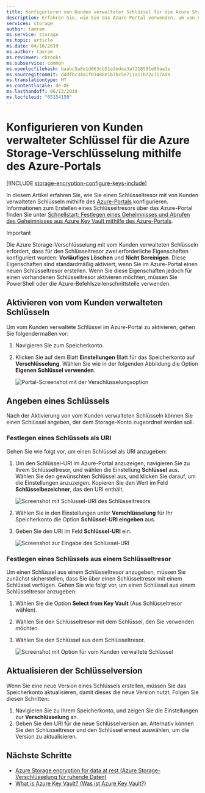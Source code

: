 ```yaml
---
title: Konfigurieren von Kunden verwalteter Schlüssel für die Azure Storage-Verschlüsselung mithilfe des Azure-Portals
description: Erfahren Sie, wie Sie das Azure-Portal verwenden, um von Kunden verwaltete Schlüssel für die Azure Storage-Verschlüsselung zu konfigurieren. Mit von Kunden verwalteten Schlüsseln können Sie Zugriffssteuerungen erstellen, rotieren, deaktivieren und widerrufen.
services: storage
author: tamram
ms.service: storage
ms.topic: article
ms.date: 04/16/2019
ms.author: tamram
ms.reviewer: cbrooks
ms.subservice: common
ms.openlocfilehash: baabc5a8e1d063cb51a3edea3a7218591e85aa1a
ms.sourcegitcommit: d4dfbc34a1f03488e1b7bc5e711a11b72c717ada
ms.translationtype: HT
ms.contentlocale: de-DE
ms.lasthandoff: 06/13/2019
ms.locfileid: "65154150"
---
```

# <a name="configure-customer-managed-keys-for-azure-storage-encryption-from-the-azure-portal"></a>Konfigurieren von Kunden verwalteter Schlüssel für die Azure Storage-Verschlüsselung mithilfe des Azure-Portals

[!INCLUDE [storage-encryption-configure-keys-include](../../../includes/storage-encryption-configure-keys-include.md)]

In diesem Artikel erfahren Sie, wie Sie einen Schlüsseltresor mit von Kunden verwalteten Schlüsseln mithilfe des [Azure-Portals](https://portal.azure.com/) konfigurieren. Informationen zum Erstellen eines Schlüsseltresors über das Azure-Portal finden Sie unter [Schnellstart: Festlegen eines Geheimnisses und Abrufen des Geheimnisses aus Azure Key Vault mithilfe des Azure-Portals](../../key-vault/quick-create-portal.md). 


> [!IMPORTANT]
> Die Azure Storage-Verschlüsselung mit vom Kunden verwalteten Schlüsseln erfordert, dass für den Schlüsseltresor zwei erforderliche Eigenschaften konfiguriert wurden: **Vorläufiges Löschen** und **Nicht Bereinigen**. Diese Eigenschaften sind standardmäßig aktiviert, wenn Sie im Azure-Portal einen neuen Schlüsseltresor erstellen. Wenn Sie diese Eigenschaften jedoch für einen vorhandenen Schlüsseltresor aktivieren möchten, müssen Sie PowerShell oder die Azure-Befehlszeilenschnittstelle verwenden.

## <a name="enable-customer-managed-keys"></a>Aktivieren von vom Kunden verwalteten Schlüsseln

Um vom Kunden verwaltete Schlüssel im Azure-Portal zu aktivieren, gehen Sie folgendermaßen vor:

1. Navigieren Sie zum Speicherkonto.
1. Klicken Sie auf dem Blatt **Einstellungen** Blatt für das Speicherkonto auf **Verschlüsselung**. Wählen Sie wie in der folgenden Abbildung die Option **Eigenen Schlüssel verwenden**.

    ![Portal-Screenshot mit der Verschlüsselungsoption](./media/storage-encryption-keys-portal/ssecmk1.png)

## <a name="specify-a-key"></a>Angeben eines Schlüssels

Nach der Aktivierung von vom Kunden verwalteten Schlüsseln können Sie einen Schlüssel angeben, der dem Storage-Konto zugeordnet werden soll.

### <a name="specify-a-key-as-a-uri"></a>Festlegen eines Schlüssels als URI

Gehen Sie wie folgt vor, um einen Schlüssel als URI anzugeben:

1. Um den Schlüssel-URI im Azure-Portal anzuzeigen, navigieren Sie zu Ihrem Schlüsseltresor, und wählen die Einstellung **Schlüssel** aus. Wählen Sie den gewünschten Schlüssel aus, und klicken Sie darauf, um die Einstellungen anzuzeigen. Kopieren Sie den Wert im Feld **Schlüsselbezeichner**, das den URI enthält.

    ![Screenshot mit Schlüssel-URI des Schlüsseltresors](media/storage-encryption-keys-portal/key-uri-portal.png)

1. Wählen Sie in den Einstellungen unter **Verschlüsselung** für Ihr Speicherkonto die Option **Schlüssel-URI eingeben** aus.
1. Geben Sie den URI im Feld **Schlüssel-URI** ein.

   ![Screenshot zur Eingabe des Schlüssel-URI](./media/storage-encryption-keys-portal/ssecmk2.png)

### <a name="specify-a-key-from-a-key-vault"></a>Festlegen eines Schlüssels aus einem Schlüsseltresor

Um einen Schlüssel aus einem Schlüsseltresor anzugeben, müssen Sie zunächst sicherstellen, dass Sie über einen Schlüsseltresor mit einem Schlüssel verfügen. Gehen Sie wie folgt vor, um einen Schlüssel aus einem Schlüsseltresor anzugeben:

1. Wählen Sie die Option **Select from Key Vault** (Aus Schlüsseltresor wählen).
2. Wählen Sie den Schlüsseltresor mit dem Schlüssel, den Sie verwenden möchten.
3. Wählen Sie den Schlüssel aus dem Schlüsseltresor.

   ![Screenshot mit Option für vom Kunden verwaltete Schlüssel](./media/storage-encryption-keys-portal/ssecmk3.png)

## <a name="update-the-key-version"></a>Aktualisieren der Schlüsselversion

Wenn Sie eine neue Version eines Schlüssels erstellen, müssen Sie das Speicherkonto aktualisieren, damit dieses die neue Version nutzt. Folgen Sie diesen Schritten:

1. Navigieren Sie zu Ihrem Speicherkonto, und zeigen Sie die Einstellungen zur **Verschlüsselung** an.
1. Geben Sie den URI für die neue Schlüsselversion an. Alternativ können Sie den Schlüsseltresor und den Schlüssel erneut auswählen, um die Version zu aktualisieren.

## <a name="next-steps"></a>Nächste Schritte

- [Azure Storage encryption for data at rest (Azure Storage-Verschlüsselung für ruhende Daten)](storage-service-encryption.md)
- [What is Azure Key Vault? (Was ist Azure Key Vault?)](https://docs.microsoft.com/azure/key-vault/key-vault-whatis)
